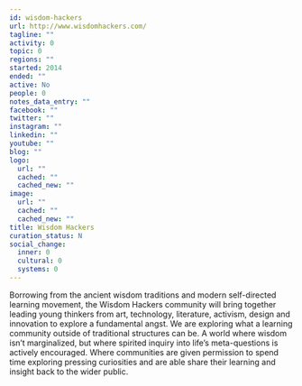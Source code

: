 ```yaml
---
id: wisdom-hackers
url: http://www.wisdomhackers.com/
tagline: ""
activity: 0
topic: 0
regions: ""
started: 2014
ended: ""
active: No
people: 0
notes_data_entry: ""
facebook: ""
twitter: ""
instagram: ""
linkedin: ""
youtube: ""
blog: ""
logo:
  url: ""
  cached: ""
  cached_new: ""
image:
  url: ""
  cached: ""
  cached_new: ""
title: Wisdom Hackers
curation_status: N
social_change:
  inner: 0
  cultural: 0
  systems: 0
---
```


Borrowing from the ancient wisdom traditions and modern self-directed learning movement, the Wisdom Hackers community will bring together leading young thinkers from art, technology, literature, activism, design and innovation to explore a fundamental angst. We are exploring what a learning community outside of traditional structures can be. A world where wisdom isn’t marginalized, but where spirited inquiry into life’s meta-questions is actively encouraged. Where communities are given permission to spend time exploring pressing curiosities and are able share their learning and insight back to the wider public.
